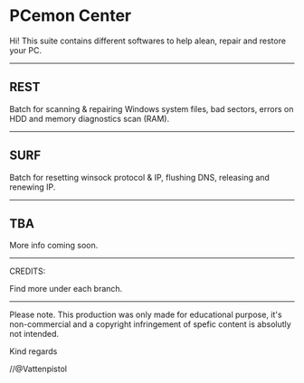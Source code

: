 # PCemon Center

Hi! This suite contains different softwares to help alean, repair and restore your PC.

-----------
REST
---
Batch for scanning & repairing Windows system files, bad sectors, errors on HDD and memory diagnostics scan (RAM).

-----------
SURF
---
Batch for resetting winsock protocol & IP, flushing DNS, releasing and renewing IP.

-----------
TBA
---
More info coming soon.


-----------
CREDITS:

Find more under each branch.

-----------
Please note.
This production was only made for educational purpose, it's non-commercial and a copyright infringement of spefic content is absolutly not intended.


Kind regards

//@Vattenpistol
